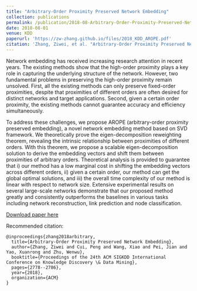 ```yaml
---
title: "Arbitrary-Order Proximity Preserved Network Embedding"
collection: publications
permalink: /publication/2018-08-Arbitrary-Order-Proximity-Preserved-Network-Embedding
date: 2018-08-01
venue: KDD
paperurl: 'https://zw-zhang.github.io/files/2018_KDD_AROPE.pdf'
citation: 'Zhang, Ziwei, et al. "Arbitrary-Order Proximity Preserved Network Embedding." Proceedings of the 24th ACM SIGKDD International Conference on Knowledge Discovery & Data Mining. ACM, 2018.'
---
```

Network embedding has received increasing research attention in
recent years. The existing methods show that the high-order proximity
plays a key role in capturing the underlying structure of the
network. However, two fundamental problems in preserving the
high-order proximity remain unsolved. First, all the existing methods
can only preserve fixed-order proximities, despite that proximities
of different orders are often desired for distinct networks
and target applications. Second, given a certain order proximity,
the existing methods cannot guarantee accuracy and efficiency
simultaneously. 

To address these challenges, we propose AROPE
(arbitrary-order proximity preserved embedding), a novel network
embedding method based on SVD framework. We theoretically
prove the eigen-decomposition reweighting theorem, revealing the
intrinsic relationship between proximities of different orders. With
this theorem, we propose a scalable eigen-decomposition solution
to derive the embedding vectors and shift them between proximities
of arbitrary orders. Theoretical analysis is provided to guarantee
that i) our method has a low marginal cost in shifting the embedding
vectors across different orders, ii) given a certain order, our
method can get the global optimal solutions, and iii) the overall
time complexity of our method is linear with respect to network
size. Extensive experimental results on several large-scale networks
demonstrate that our proposed method greatly and consistently
outperforms the baselines in various tasks including network reconstruction,
link prediction and node classification.

[Download paper here](https://zw-zhang.github.io/files/2018_KDD_AROPE.pdf)

Recommended citation: 
```
@inproceedings{zhang2018arbitrary,
  title={Arbitrary-Order Proximity Preserved Network Embedding},
  author={Zhang, Ziwei and Cui, Peng and Wang, Xiao and Pei, Jian and Yao, Xuanrong and Zhu, Wenwu},
  booktitle={Proceedings of the 24th ACM SIGKDD International Conference on Knowledge Discovery \& Data Mining},
  pages={2778--2786},
  year={2018},
  organization={ACM}
}
```